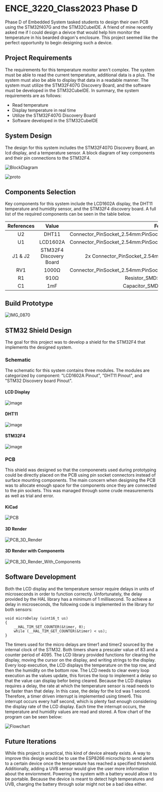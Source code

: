 # **ENCE_3220_Class2023 Phase D**
Phase D of Embedded System tasked students to design their own PCB using the STM32f407G and the STM32CubeIDE. A friend of mine recently asked me if I could design a deivce that would help him monitor the temperature in his bearded dragon's enclosure. This project seemed like the perfect opportunity to begin designing such a device. 

## Project Requirements
The requirements for this temperature monitor aren't complex. The system must be able to read the current temperature, additional data is a plus. The system must also be able to display that data in a readable manner. The system must utilize the STM32F407G Discovery Board, and the software must be developed in the STM32CubeIDE. In summary, the system requirements are as follows: 
- Read temperature
- Display temperature in real time
- Utilize the STM32F407G Discovery Board
- Software developed in the STM32CubeIDE

## System Design
The design for this system includes the STM32F407G Discovery Board, an lcd display, and a temperature sensor. A block diagram of key components and their pin connections to the STM32F4. 

![BlockDiagram](https://github.com/tobywerthan/ENCE_3220_Class2023/assets/55803740/9897b5c9-fc0e-41f9-b31e-4a299957a8f5)

![proto](https://github.com/tobywerthan/ENCE_3220_Class2023/PhaseD/Notes/proto.gif)

## Components Selection
Key components for this system include the LCD1602A display, the DHT11 temperature and humidity sensor, and the STM32F4 discovery board. A full list of the required components can be seen in the table below. 

| References  | Value       | Footprint   |
| :-----------: | :-----------: | :-----------: |
| U2 | DHT11 | Connector_PinSocket_2.54mm:PinSocket_1x03_P2.54mm_Vertical_SMD_Pin1Right |
| U1 | LCD1602A | Connector_PinSocket_2.54mm:PinSocket_1x16_P2.54mm_Vertical_SMD_Pin1Right |
| J1 & J2 | STM32F4 Discovery Board | 2x Connector_PinSocket_2.54mm:PinSocket_2x25_P2.54mm_Vertical |
| RV1 | 1000Ω | Connector_PinSocket_2.54mm:PinSocket_1x05_P2.54mm_Vertical_SMD_Pin1Right |
| R1 | 910Ω | Resistor_SMD:R_0603_1608Metric |
| C1 | 1mF | Capacitor_SMD:C_0603_1608Metric |

## Build Prototype

![IMG_0870](https://github.com/tobywerthan/ENCE_3220_Class2023/assets/55803740/7569cad7-967c-473b-aba5-546d0cd26ed9)

## STM32 Shield Design
The goal for this project was to develop a shield for the STM32F4 that implements the designed system. 

### Schematic
The schematic for this system contains three modules. The modules are categorized by component: "LCD1602A Pinout", "DHT11 Pinout", and "STM32 Discovery board Pinout". 

#### LCD Display

![image](https://github.com/tobywerthan/ENCE_3220_Class2023/assets/55803740/8fba1ba2-90f5-4654-acfb-c5c67ea91418)

#### DHT11

![image](https://github.com/tobywerthan/ENCE_3220_Class2023/assets/55803740/18c32273-0055-41af-b8e5-ca45f9912bb7)

#### STM32F4

![image](https://github.com/tobywerthan/ENCE_3220_Class2023/assets/55803740/5bc7af28-0ada-4f12-b00e-fd8c3a3ebd46)

### PCB
This shield was designed so that the componenets used during prototyping could be directly placed on the PCB using pin socket connectors instead of surface mounting components. The main concern when designing the PCB was to allocate enough space for the components once they are connected to the pin sockets. This was managed through some crude measurements as well as trial and error. 

#### KiCad

![PCB](https://github.com/tobywerthan/ENCE_3220_Class2023/assets/55803740/00986a72-d583-4c47-842b-e8ab2e83f396)

#### 3D Render

![PCB_3D_Render](https://github.com/tobywerthan/ENCE_3220_Class2023/assets/55803740/721ff4a9-9a1c-46c5-99fe-5079a9a311f5)

#### 3D Render with Components 

![PCB_3D_Render_With_Components](https://github.com/tobywerthan/ENCE_3220_Class2023/assets/55803740/7a041e28-2be2-4a8f-9380-b9b233bb2609)

## Software Development
Both the LCD display and the temperature sensor require delays in units of microseconds in order to function correctly. Unfortunately, the delay provided by the HAL library has a minimum of 1 millisecond. To achieve a delay in microseconds, the following code is implemented in the library for both sensors:
```
void microDelay (uint16_t us)
{
	__HAL_TIM_SET_COUNTER(&timer, 0);
	while (__HAL_TIM_GET_COUNTER(&timer) < us);
}
```
The timers used for the micro delays are timer1 and timer2 sourced by the internal clock of the STM32. Both timers share a prescaler value of 83 and a counter period of 4095. The LCD library provided functions for clearing the display, moving the cursor on the display, and writing strings to the display. Every loop execution, the LCD displays the temperature on the top row, and then the humidity on the bottom row. The LCD needs to clear every loop execution as the values update, this forces the loop to implement a delay so that the value can display befor being cleared. Because the LCD displays requires a delay, the rate at which the temperature sensor is read needs to be faster than that delay. In this case, the delay for the lcd was 1 second. Therefore, a timer driven interrupt is implemented using timer6. This interrupt occurs every half second, which is plenty fast enough considering the display rate of the LCD display. Each time the interrupt occurs, the temperature and humidity values are read and stored. A flow chart of the program can be seen below:

![Flowchart](https://github.com/tobywerthan/ENCE_3220_Class2023/assets/55803740/c28a7c41-6b64-42db-b7cd-be5866f3170b)

## Future Iterations

While this project is practical, this kind of device already exists. A way to improve this design would be to use the ESP8266 microchip to send alerts to a certain device once the temperature has reached a specified threshold. Additionally, adding a UVB sensor would give the user more information about the enviornment. Powering the system with a battery would allow it to be portable. Because the device is meant to detect high temperatures and UVB, charging the battery through solar might not be a bad idea either. 
